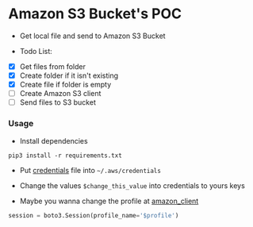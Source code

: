 # Amazon S3 Bucket's POC

* Get local file and send to Amazon S3 Bucket

* Todo List:

- [x] Get files from folder
- [x] Create folder if it isn't existing
- [x] Create file if folder is empty
- [ ] Create Amazon S3 client
- [ ] Send files to S3 bucket

### Usage

* Install dependencies
```
pip3 install -r requirements.txt
```

* Put [credentials](https://github.com/gabrielSpassos/python-sandbox/blob/master/s3-poc/credentials) file into `~/.aws/credentials`

* Change the values `$change_this_value` into credentials to yours keys

* Maybe you wanna change the profile at [amazon_client](https://github.com/gabrielSpassos/python-sandbox/blob/master/s3-poc/amazon_client.py)

```python
session = boto3.Session(profile_name='$profile')
```
